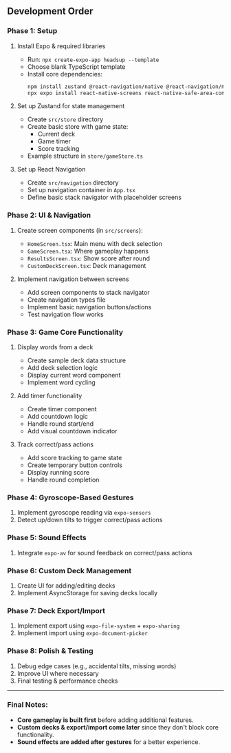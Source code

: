 ## **Development Order**

### **Phase 1: Setup**

1. Install Expo & required libraries
   - Run: `npx create-expo-app headsup --template`
   - Choose blank TypeScript template
   - Install core dependencies:
     ```bash
     npm install zustand @react-navigation/native @react-navigation/native-stack
     npx expo install react-native-screens react-native-safe-area-context
     ```

2. Set up Zustand for state management
   - Create `src/store` directory
   - Create basic store with game state:
     - Current deck
     - Game timer
     - Score tracking
   - Example structure in `store/gameStore.ts`

3. Set up React Navigation
   - Create `src/navigation` directory
   - Set up navigation container in `App.tsx`
   - Define basic stack navigator with placeholder screens

### **Phase 2: UI & Navigation**

1. Create screen components (in `src/screens`):
   - `HomeScreen.tsx`: Main menu with deck selection
   - `GameScreen.tsx`: Where gameplay happens
   - `ResultsScreen.tsx`: Show score after round
   - `CustomDeckScreen.tsx`: Deck management

2. Implement navigation between screens
   - Add screen components to stack navigator
   - Create navigation types file
   - Implement basic navigation buttons/actions
   - Test navigation flow works

### **Phase 3: Game Core Functionality**

1. Display words from a deck
   - Create sample deck data structure
   - Add deck selection logic
   - Display current word component
   - Implement word cycling

2. Add timer functionality
   - Create timer component
   - Add countdown logic
   - Handle round start/end
   - Add visual countdown indicator

3. Track correct/pass actions
   - Add score tracking to game state
   - Create temporary button controls
   - Display running score
   - Handle round completion

### **Phase 4: Gyroscope-Based Gestures**

1. Implement gyroscope reading via `expo-sensors`
2. Detect up/down tilts to trigger correct/pass actions

### **Phase 5: Sound Effects**

1. Integrate `expo-av` for sound feedback on correct/pass actions

### **Phase 6: Custom Deck Management**

1. Create UI for adding/editing decks
2. Implement AsyncStorage for saving decks locally

### **Phase 7: Deck Export/Import**

1. Implement export using `expo-file-system` + `expo-sharing`
2. Implement import using `expo-document-picker`

### **Phase 8: Polish & Testing**

1. Debug edge cases (e.g., accidental tilts, missing words)
2. Improve UI where necessary
3. Final testing & performance checks

---

### **Final Notes:**

- **Core gameplay is built first** before adding additional features.
- **Custom decks & export/import come later** since they don't block core functionality.
- **Sound effects are added after gestures** for a better experience.